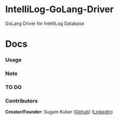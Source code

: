 # IntelliLog-GoLang-Driver
GoLang Driver for IntelliLog Database


# Docs

### Usage

### Note

### TO DO

### Contributors

**Creator/Founder**: Sugam Kuber ([Github](https://github.com/sugamkuber)) ([LinkedIn](https://linkedin.com/in/sugamkuber))
